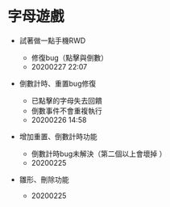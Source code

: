 # 字母遊戲

- 試著做一點手機RWD
  - 修復bug（點擊與倒數）
  - 20200227 22:07

- 倒數計時、重置bug修復
  - 已點擊的字母失去回饋
  - 倒數事件不會重複執行
  - 20200226 14:58

- 增加重置、倒數計時功能
  - 倒數計時bug未解決（第二個以上會壞掉 ）
  - 20200225
  
- 雛形、刪除功能 
  - 20200225
